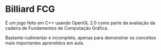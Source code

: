 # Billiard FCG

É um jogo feito em C++ usando OpenGL 2.0 como parte da avaliação da cadeira de Fundamentos de Computação Gráfica.

Bastante rudimentar e incompleto, apenas para demonstrar os conceitos mais importantes aprendidos em aula.

